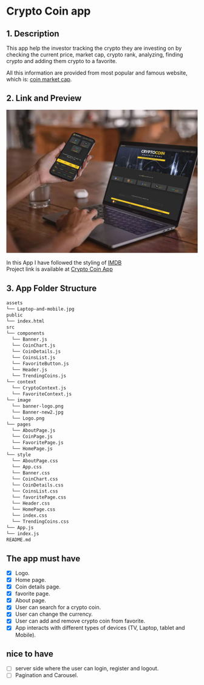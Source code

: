 # Crypto Coin app

## 1. Description

This app help the investor tracking the crypto they are investing on by checking the current price, market cap, crypto rank, analyzing, finding crypto and adding them crypto to a favorite.</br>

All this information are provided from most popular and famous website, which is: [coin market cap](https://coinmarketcap.com).</br>

## 2. Link and Preview

![App view](./crypto-coin/assets/Laptop-and-mobile.jpg)

In this App I have followed the styling of [IMDB](https://www.imdb.com/)</br>
Project link is available at [Crypto Coin App](https://github.com/F-Naddaf/React-class38/tree/Fadi-React-W4/week4/crypto-coin)

## 3. App Folder Structure

```text
assets
└── Laptop-and-mobile.jpg
public
└── index.html
src
└── components
  └── Banner.js
  └── CoinChart.js
  └── CoinDetails.js
  └── CoinsList.js
  └── FavoriteButton.js
  └── Header.js
  └── TrendingCoins.js
└── context
  └── CryptoContext.js
  └── FavoriteContext.js
└── image
  └── banner-logo.png
  └── Banner-new2.jpg
  └── Logo.png
└── pages
  └── AboutPage.js
  └── CoinPage.js
  └── FavoritePage.js
  └── HomePage.js
└── style
  └── AboutPage.css
  └── App.css
  └── Banner.css
  └── CoinChart.css
  └── CoinDetails.css
  └── CoinsList.css
  └── favoritePage.css
  └── Header.css
  └── HomePage.css
  └── index.css
  └── TrendingCoins.css
└── App.js
└── index.js
README.md
```

## The app must have

- [x] Logo.
- [x] Home page.
- [x] Coin details page.
- [x] favorite page.
- [x] About page.
- [x] User can search for a crypto coin.
- [x] User can change the currency.
- [x] User can add and remove crypto coin from favorite.
- [x] App interacts with different types of devices (TV, Laptop, tablet and Mobile).

## nice to have

- [ ] server side where the user can login, register and logout.
- [ ] Pagination and Carousel.
